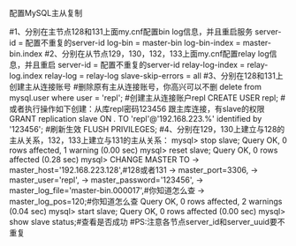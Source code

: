 配置MySQL主从复制

#1、分别在主节点128和131上面my.cnf配置bin log信息，并且重启服务
server-id = 配置不重复的server-id
log-bin = master-bin
log-bin-index = master-bin.index
#2、分别在从节点129，130，132，133上面my.cnf配置relay log信息，并且重启
server-id = 配置不重复的server-id
relay-log-index = relay-log.index
relay-log = relay-log
slave-skip-errors = all
#3、分别在128和131上创建主从连接账号
#删除原有主从连接账号，你高兴可以不删
delete from mysql.user where user = 'repl';
#创建主从连接账户repl
CREATE USER repl;
#或者执行操作如下创建：从库repl密码123456 跟主库连接，有slave的权限      
GRANT replication slave ON *.* TO 'repl'@'192.168.223.%' identified by '123456';
#刷新生效
FLUSH PRIVILEGES;
#4、分别在129，130上建立与128的主从关系，132，133上建立与131的主从关系：
mysql> stop slave;
Query OK, 0 rows affected, 1 warning (0.00 sec)
mysql> reset slave;
Query OK, 0 rows affected (0.28 sec)
mysql> CHANGE MASTER TO
-> master_host='192.168.223.128',#128或者131
-> master_port=3306,
-> master_user='repl',
-> master_password='123456',
-> master_log_file='master-bin.000017',#你知道怎么查
-> master_log_pos=120;#你知道怎么查
Query OK, 0 rows affected, 2 warnings (0.04 sec)
mysql> start slave;
Query OK, 0 rows affected (0.00 sec)
mysql> show slave status;#查看是否成功
#PS:注意各节点server_id和server_uuid要不重复